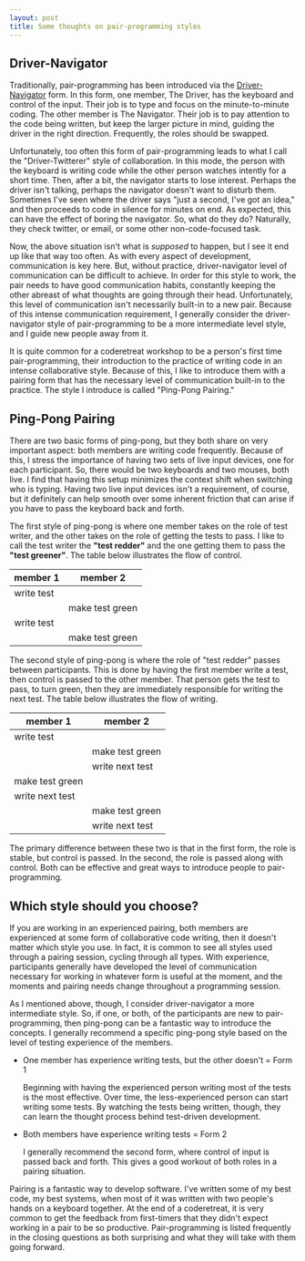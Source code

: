 ```yaml
---
layout: post
title: Some thoughts on pair-programming styles
---
```


## Driver-Navigator

Traditionally, pair-programming has been introduced via the [Driver-Navigator](http://guide.agilealliance.org/guide/pairing.html) form. In this form, one member, The Driver, has the keyboard and control of the input. Their job is to type and focus on the minute-to-minute coding. The other member is The Navigator. Their job is to pay attention to the code being written, but keep the larger picture in mind, guiding the driver in the right direction. Frequently, the roles should be swapped.

Unfortunately, too often this form of pair-programming leads to what I call the "Driver-Twitterer" style of collaboration. In this mode, the person with the keyboard is writing code while the other person watches intently for a short time. Then, after a bit, the navigator starts to lose interest. Perhaps the driver isn't talking, perhaps the navigator doesn't want to disturb them. Sometimes I've seen where the driver says "just a second, I've got an idea," and then proceeds to code in silence for minutes on end. As expected, this can have the effect of boring the navigator. So, what do they do? Naturally, they check twitter, or email, or some other non-code-focused task.

Now, the above situation isn't what is *supposed* to happen, but I see it end up like that way too often. As with every aspect of development, communication is key here. But, without practice, driver-navigator level of communication can be difficult to achieve. In order for this style to work, the pair needs to have good communication habits, constantly keeping the other abreast of what thoughts are going through their head. Unfortunately, this level of communication isn't necessarily built-in to a new pair. Because of this intense communication requirement, I generally consider the driver-navigator style of pair-programming to be a more intermediate level style, and I guide new people away from it.

It is quite common for a coderetreat workshop to be a person's first time pair-programming, their introduction to the practice of writing code in an intense collaborative style. Because of this, I like to introduce them with a pairing form that has the necessary level of communication built-in to the practice. The style I introduce is called "Ping-Pong Pairing."

## Ping-Pong Pairing

There are two basic forms of ping-pong, but they both share on very important aspect: both members are writing code frequently. Because of this, I stress the importance of having two sets of live input devices, one for each participant. So, there would be two keyboards and two mouses, both live. I find that having this setup minimizes the context shift when switching who is typing. Having two live input devices isn't a requirement, of course, but it definitely can help smooth over some inherent friction that can arise if you have to pass the keyboard back and forth.

The first style of ping-pong is where one member takes on the role of test writer, and the other takes on the role of getting the tests to pass. I like to call the test writer the **"test redder"** and the one getting them to pass the **"test greener"**. The table below illustrates the flow of control.

| member 1   | member 2        |
| ---------- | --------------- |
| write test |                 |
|            | make test green |
| write test |                 |
|            | make test green |

The second style of ping-pong is where the role of "test redder" passes between participants. This is done by having the first member write a test, then control is passed to the other member. That person gets the test to pass, to turn green, then they are immediately responsible for writing the next test. The table below illustrates the flow of writing.

| member 1        | member 2        |
|-----------------|-----------------|
| write test      |                 |
|                 | make test green |
|                 | write next test |
| make test green |                 |
| write next test |                 |
|                 | make test green |
|                 | write next test |

The primary difference between these two is that in the first form, the role is stable, but control is passed. In the second, the role is passed along with control. Both can be effective and great ways to introduce people to pair-programming.

## Which style should you choose?

If you are working in an experienced pairing, both members are experienced at some form of collaborative code writing, then it doesn't matter which style you use. In fact, it is common to see all styles used through a pairing session, cycling through all types. With experience, participants generally have developed the level of communication necessary for working in whatever form is useful at the moment, and the moments and pairing needs change throughout a programming session.

As I mentioned above, though, I consider driver-navigator a more intermediate style. So, if one, or both, of the participants are new to pair-programming, then ping-pong can be a fantastic way to introduce the concepts. I generally recommend a specific ping-pong style based on the level of testing experience of the members.

* One member has experience writing tests, but the other doesn't = Form 1 

  Beginning with having the experienced person writing most of the tests is the most effective. Over time, the less-experienced person can start writing some tests. By watching the tests being written, though, they can learn the thought process behind test-driven development.

* Both members have experience writing tests = Form 2

  I generally recommend the second form, where control of input is passed back and forth. This gives a good workout of both roles in a pairing situation.

Pairing is a fantastic way to develop software. I've written some of my best code, my best systems, when most of it was written with two people's hands on a keyboard together. At the end of a coderetreat, it is very common to get the feedback from first-timers that they didn't expect working in a pair to be so productive. Pair-programming is listed frequently in the closing questions as both surprising and what they will take with them going forward.

